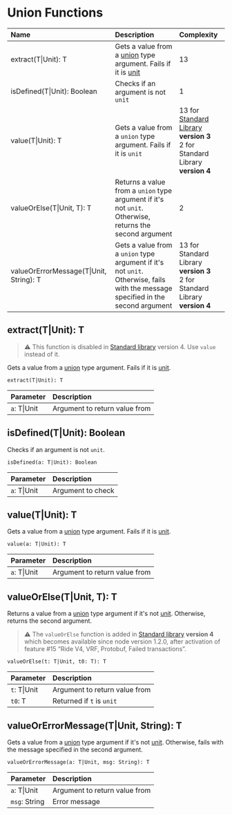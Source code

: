 # Union Functions

| Name | Description | Complexity |
| :--- | :--- | :--- |
| extract(T&#124;Unit): T | Gets a value from a [union](/en/ride/data-types/union) type argument. Fails if it is [unit](/en/ride/data-types/unit) | 13 |
| isDefined(T&#124;Unit): Boolean | Checks if an argument is not `unit` | 1 |
| value(T&#124;Unit): T | Gets a value from a `union` type argument. Fails if it is `unit` | 13 for [Standard Library](/en/ride/script/standard-library) **version&nbsp;3**<br>2 for Standard Library **version&nbsp;4** |
| valueOrElse(T&#124;Unit, T): T | Returns a value from a `union` type argument if it's not `unit`. Otherwise, returns the second argument | 2 |
| valueOrErrorMessage(T&#124;Unit, String): T | Gets a value from a `union` type argument if it's not `unit`. Otherwise, fails with the message specified in the second argument | 13 for Standard Library **version&nbsp;3**<br>2 for Standard Library **version&nbsp;4** |


## extract(T|Unit): T<a id="extract"></a>

> :warning: This function is disabled in [Standard library](/en/ride/script/standard-library) version 4. Use `value` instead of it.

Gets a value from a [union](/en/ride/data-types/union) type argument. Fails if it is [unit](/en/ride/data-types/unit).

``` ride
extract(T|Unit): T
```

| Parameter | Description |
| :--- | :--- |
| `a`: T&#124;Unit | Argument to return value from |

## isDefined(T|Unit): Boolean<a id="is-defined"></a>

Checks if an argument is not `unit`.

``` ride
isDefined(a: T|Unit): Boolean
```

| Parameter | Description |
| :--- | :--- |
| `a`: T&#124;Unit | Argument to check |

## value(T|Unit): T<a id="value"></a>

Gets a value from a [union](/en/ride/data-types/union) type argument. Fails if it is [unit](/en/ride/data-types/unit).

``` ride
value(a: T|Unit): T
```

| Parameter | Description |
| :--- | :--- |
| `a`: T&#124;Unit | Argument to return value from |

## valueOrElse(T|Unit, T): T<a id="valueOrElse"></a>

Returns a value from a [union](/en/ride/data-types/union) type argument if it's not [unit](/en/ride/data-types/unit). Otherwise, returns the second argument.

> :warning: The `valueOrElse` function is added in [Standard library](/en/ride/script/standard-library) **version 4** which becomes available since node version 1.2.0, after activation of feature #15 “Ride V4, VRF, Protobuf, Failed transactions”.

``` ride
valueOrElse(t: T|Unit, t0: T): T
```

| Parameter | Description |
| :--- | :--- |
| `t`: T&#124;Unit | Argument to return value from |
| `t0`: T | Returned if `t` is `unit` |

## valueOrErrorMessage(T|Unit, String): T<a id="value-error"></a>

Gets a value from a [union](/en/ride/data-types/union) type argument if it's not [unit](/en/ride/data-types/unit). Otherwise, fails with the message specified in the second argument.

``` ride
valueOrErrorMessage(a: T|Unit, msg: String): T
```

| Parameter | Description |
| :--- | :--- |
| `a`: T&#124;Unit | Argument to return value from |
| `msg`: String | Error message |
